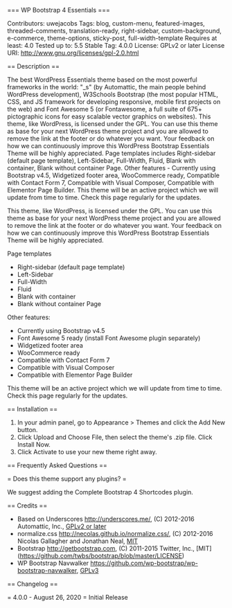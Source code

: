 === WP Bootstrap 4 Essentials ===

Contributors: uwejacobs
Tags: blog, custom-menu, featured-images, threaded-comments, translation-ready, right-sidebar, custom-background, e-commerce, theme-options, sticky-post, full-width-template
Requires at least: 4.0
Tested up to: 5.5
Stable Tag: 4.0.0
License: GPLv2 or later
License URI: http://www.gnu.org/licenses/gpl-2.0.html

== Description ==

The best WordPress Essentials theme based on the most powerful frameworks in the world: "_s" (by Automattic, the main people behind WordPress development), W3Schools Bootstrap (the most popular HTML, CSS, and JS framework for developing responsive, mobile first projects on the web) and Font Awesome 5 (or Fontawesome, a full suite of 675+ pictographic icons for easy scalable vector graphics on websites). This theme, like WordPress, is licensed under the GPL. You can use this theme as base for your next WordPress theme project and you are allowed to remove the link at the footer or do whatever you want. Your feedback on how we can continuously improve this WordPress Bootstrap Essentials Theme will be highly appreciated. Page templates includes Right-sidebar (default page template), Left-Sidebar, Full-Width, Fluid, Blank with container, Blank without container Page. Other features - Currently using Bootstrap v4.5, Widgetized footer area, WooCommerce ready, Compatible with Contact Form 7, Compatible with Visual Composer, Compatible with Elementor Page Builder. This theme will be an active project which we will update from time to time. Check this page regularly for the updates.

This theme, like WordPress, is licensed under the GPL. You can use this theme as base for your next WordPress theme project and you are allowed to remove the link at the footer or do whatever you want. Your feedback on how we can continuously improve this WordPress Bootstrap Essentials Theme will be highly appreciated.

Page templates
* Right-sidebar (default page template)
* Left-Sidebar
* Full-Width
* Fluid
* Blank with container
* Blank without container Page

Other features:
* Currently using Bootstrap v4.5
* Font Awesome 5 ready (install Font Awesome plugin separately)
* Widgetized footer area
* WooCommerce ready
* Compatible with Contact Form 7
* Compatible with Visual Composer
* Compatible with Elementor Page Builder

This theme will be an active project which we will update from time to time. Check this page regularly for the updates.

== Installation ==

1. In your admin panel, go to Appearance > Themes and click the Add New button.
2. Click Upload and Choose File, then select the theme's .zip file. Click Install Now.
3. Click Activate to use your new theme right away.

== Frequently Asked Questions ==

= Does this theme support any plugins? =

We suggest adding the Complete Bootstrap 4 Shortcodes plugin.

== Credits ==

* Based on Underscores http://underscores.me/, (C) 2012-2016 Automattic, Inc., [GPLv2 or later](https://www.gnu.org/licenses/gpl-2.0.html)
* normalize.css http://necolas.github.io/normalize.css/, (C) 2012-2016 Nicolas Gallagher and Jonathan Neal, [MIT](http://opensource.org/licenses/MIT)
* Bootstrap http://getbootstrap.com, (C) 2011-2015 Twitter, Inc., [MIT] (https://github.com/twbs/bootstrap/blob/master/LICENSE)
* WP Bootstrap Navwalker https://github.com/wp-bootstrap/wp-bootstrap-navwalker, [GPLv3](https://www.gnu.org/licenses/gpl-3.0.en.html)

== Changelog ==

= 4.0.0 - August 26, 2020 =
Initial Release
